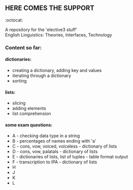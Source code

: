 ## HERE COMES THE SUPPORT
:octocat:

<p> A repository for the 'elective3 stuff'
<br> English Linguistics: Theories, Interfaces, Technology </p>

### Content so far: <br>

#### dictionaries:
- creating a dictionary, adding key and values
- iterating through a dictionary
- sorting
#### lists:
- slicing
- adding elements
- list comprehension
#### some exam questions:
- A - checking data type in a string
- B - percentages of names ending with 'a'
- C - cons, vow, voiced, voiceless - dictionary of lists
- D - cons, vow, palatals - dictionary of lists 
- E - dictionaries of lists, list of tuples - table format output
- F - transcription to IPA - dictionary of lists
- H
- J
- K
- L